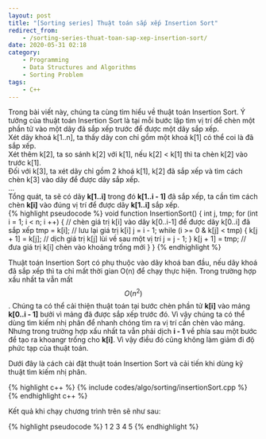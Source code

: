 ```yaml
---
layout: post
title: "[Sorting series] Thuật toán sắp xếp Insertion Sort"
redirect_from:
    - /sorting-series-thuat-toan-sap-xep-insertion-sort/
date: 2020-05-31 02:18
category:
    - Programming
    - Data Structures and Algorithms
    - Sorting Problem
tags: 
    - C++
---
```

Trong bài viết này, chúng ta cùng tìm hiểu về thuật toán Insertion Sort.
Ý tưởng của thuật toán Insertion Sort là tại mỗi bước lặp tìm vị trí để
chèn một phần tử vào một dãy đã sắp xếp trước để được một dãy sắp xếp.<br/>
Xét dãy khoá k[1..n], ta thấy dãy con chỉ gồm một khoá k[1] có thể coi
là đã sắp xếp.<br/>
Xét thêm k[2], ta so sánh k[2] với k[1], nếu k[2] < k[1] thì ta chèn k[2]
vào trước k[1].<br/>
Đối với k[3], ta xét dãy chỉ gồm 2 khoá k[1], k[2] đã sắp xếp và tìm cách chèn
k[3] vào dãy để được dãy sắp xếp.<br/>
...<br/>
Tổng quát, ta sẽ có dãy **k[1..i]** trong đó **k[1..i - 1]** đã sắp xếp, ta cần tìm
cách chèn **k[i]** vào đúng vị trí để được dãy **k[1..i]** sắp xếp.<br/>
{% highlight pseudocode %}
void function InsertionSort() {
    int j, tmp;
    for (int i = 1; i < n; i ++) {
        // chèn giá trị k[i] vào dãy k[0..i-1] để được dãy k[0..i] đã sắp xếp
        tmp = k[i]; // lưu lại giá trị k[i]
        j = i - 1;
        while (i >= 0 & k[j] < tmp) {
            k[j + 1] = k[j]; // dịch giá trị k[j] lùi về sau một vị trí
            j = j - 1;
        }
        k[j + 1] = tmp; // đưa giá trị k[i] chèn vào khoảng trống mới
    }
}
{% endhighlight %}

Thuật toán Insertion Sort có phụ thuộc vào dãy khoá ban đầu, nếu dãy khoá đã
sắp xếp thì ta chỉ mất thời gian O(n) để chạy thực hiện. Trong trường hợp xấu
nhất ta vẫn mất $$O(n^2)$$. Chúng ta có thể cải thiện thuật toán tại bước chèn
phần tử **k[i]** vào mảng **k[0..i - 1]** bưởi vì mảng đã được sắp xếp trước đó.
Vì vậy chúng ta có thể dùng tìm kiếm nhị phân để nhanh chóng tìm ra vị trí cần chèn vào
mảng. Nhưng trong trường hợp xấu nhất ta vẫn phải dịch **i - 1** về phía sau một
bước để tạo ra khoangr trống cho **k[i]**. Vì vậy điều đó cũng không làm giảm đi
độ phức tạp của thuật toán.

Dưới đây là cách cài đặt thuật toán Insertion Sort và cải tiến khi dùng kỹ thuật
tìm kiếm nhị phân.

{% highlight c++ %}
{% include codes/algo/sorting/insertionSort.cpp %}
{% endhighlight c++ %}

Kết quả khi chạy chương trình trên sẽ như sau:

{% highlight pseudocode %}
1	2	3	4	5
{% endhighlight %}

